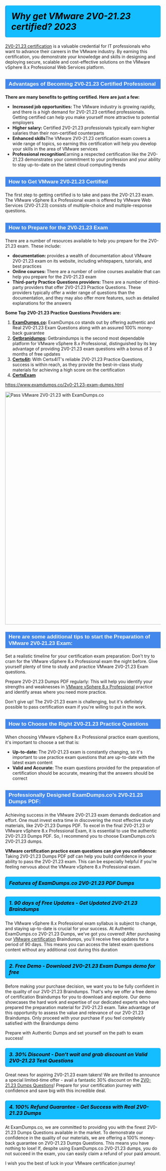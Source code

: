 <h1>                <strong><span style="display: block; color: #000000; background: #14BDFF; border: 0.5px solid #AED6F1; border-left: 3px solid #3498DB; padding: .6em; border-radius: 6px;">                     <em>Why get VMware 2V0-21.23 certified? 2023</em>                </span></strong>            </h1>                                    <p><a href="https://www.examdumps.co/"> 2V0-21.23 certification</a> is a valuable credential for IT professionals who want to advance their careers in the VMware industry. By earning this certification, you demonstrate your knowledge and skills in designing and deploying secure, scalable and cost-effective solutions on the VMware vSphere 8.x Professional Web Services platform.</p>                        <h2 style="background: #4287ec; border: 1px solid #cccccc; padding: 5px 10px;">                <span style="color: #ffffff;">                    <span style="font-size: 11pt;">                        <span style="line-height: normal;">                            <span style="font-family: Calibri,sans-serif;">                                <strong>                                    <span style="font-size: 13.0pt;">Advantages of Becoming 2V0-21.23 Certified Professional </span>                                </strong>                            </span>                        </span>                    </span>                </span>            </h2>                        <p><strong>There are many benefits to getting certified. Here are just a few:</strong></p>                        <ul>                <li><strong>Increased job opportunities: </strong>The VMware industry is growing rapidly, and there is a high demand for 2V0-21.23 certified professionals. Getting  certified can help you make yourself more attractive to potential employers</li>                <li><strong>Higher salary: </strong>Certified  2V0-21.23 professionals typically earn higher salaries than their non-certified counterparts</li>                <li><strong>Enhanced skills</strong>The VMware 2V0-21.23 certification exam covers a wide range of topics, so earning this certification will help you develop your skills in the area of VMware services</li>                <li><strong>Professional recognition</strong>Earning a respected certification like the 2V0-21.23 demonstrates your commitment to your profession and your ability to stay up-to-date on the latest cloud computing trends</li>            </ul>                        <h2 style="background: #4287ec; border: 1px solid #cccccc; padding: 5px 10px;">                <span style="color: #ffffff;">                    <span style="font-size: 11pt;">                        <span style="line-height: normal;">                            <span style="font-family: Calibri,sans-serif;">                                <strong>                                    <span style="font-size: 13.0pt;">How to Get VMware 2V0-21.23 Certified</span>                                </strong>                            </span>                        </span>                    </span>                </span>            </h2>                        <p>The first step to getting certified is to take and pass the 2V0-21.23 exam. The VMware vSphere 8.x Professional exam is offered by VMware Web Services (2V0-21.23) consists of multiple-choice and multiple-response questions.</p>                        <h2 style="background: #4287ec; border: 1px solid #cccccc; padding: 5px 10px;">                <span style="color: #ffffff;">                    <span style="font-size: 11pt;">                        <span style="line-height: normal;">                            <span style="font-family: Calibri,sans-serif;">                                <strong>                                    <span style="font-size: 13.0pt;">How to Prepare for the 2V0-21.23 Exam</span>                                </strong>                            </span>                        </span>                    </span>                </span>            </h2>                        <p>There are a number of resources available to help you prepare for the 2V0-21.23 exam. These include:</p>            <ul>                <li><strong> documentation: </strong>  provides a wealth of documentation about VMware 2V0-21.23 exam on its website, including whitepapers, tutorials, and best practices</li>                <li><strong>Online courses: </strong> There are a number of online courses available that can help you prepare for the 2V0-21.23 exam</li>                <li><strong>Third-party <span class="exam_variation">Practice Questions</span> providers: </strong>There are a number of third-party providers that offer 2V0-21.23 <span class="exam_variation">Practice Questions</span>. These providers typically offer a wider range of questions than the  documentation, and they may also offer more features, such as detailed explanations for the answers</li>            </ul>                        <p><strong>Some Top 2V0-21.23 <span class="exam_variation">Practice Questions</span> Providers are: </strong></p>            <ol>                <li><strong><a href="https://www.examdumps.co/">ExamDumps.co</a>: </strong>ExamDumps.co stands out by offering authentic and Real 2V0-21.23 Exam Questions along with an assured 100% money-back guarantee</li>                <li><strong><a href="https://www.getbranidumps.com/">Getbranidumps</a>: </strong>Getbraindumps is the second most dependable platform for VMware vSphere 8.x Professional, distinguished by its key advantage of providing 2V0-21.23 exam questions with a bonus of 3 months of free updates</li>                <li><strong><a href="https://www.certs4it.com/">Certs4it</a>: </strong>With Certs4IT's reliable 2V0-21.23 <span class="exam_variation">Practice Questions</span>, success is within reach, as they provide the best-in-class  study materials for achieving a high score on the certification</li>                <li><strong><a href="https://www.certsexam.com/">CertsExam</a></strong></li>            </ol>                        <p><a href="https://www.examdumps.co/2v0-21.23-exam-dumps.html">https://www.examdumps.co/2v0-21.23-exam-dumps.html</a></p>                        <p><a href="https://www.examdumps.co/"><img src="https://www.examdumps.co//images/banners/big-sale-20-percent-discount-offer-examdumps.jpg" class="postImage" alt="Pass VMware 2V0-21.23 with ExamDumps.co" width="750"></a></p>                                        <h3 style="background: #4287ec; border: 1px solid #cccccc; padding: 5px 10px;">                <span style="color: #ffffff;">                    <span style="font-size: 11pt;">                        <span style="line-height: normal;">                            <span style="font-family: Calibri,sans-serif;">                                <strong>                                    <span style="font-size: 13.0pt;">Here are some additional tips to start the Preparation of VMware 2V0-21.23 Exam:</span>                                </strong>                            </span>                        </span>                    </span>                </span>            </h3>                        <p>Set a realistic timeline for your  certification exam preparation: Don't try to cram for the VMware vSphere 8.x Professional exam the night before. Give yourself plenty of time to study and practice VMware 2V0-21.23 Exam questions.</p>            <p>Prepare 2V0-21.23 <span class="exam_variation2">Dumps PDF</span> regularly: This will help you identify your strengths and weaknesses in <a href="https://www.examdumps.co/2v0-21.23-exam-dumps.html">VMware vSphere 8.x Professional</a> practice and identify areas where you need more practice.</p>            <p>Don't give up! The 2V0-21.23 exam is challenging, but it's definitely possible to pass  certification exam if you're willing to put in the work.</p>                                    <h2 style="background: #4287ec; border: 1px solid #cccccc; padding: 5px 10px;">                <span style="color: #ffffff;">                    <span style="font-size: 11pt;">                        <span style="line-height: normal;">                            <span style="font-family: Calibri,sans-serif;">                                <strong>                                    <span style="font-size: 13.0pt;">How to Choose the Right 2V0-21.23 Practice Questions</span>                                </strong>                            </span>                        </span>                    </span>                </span>            </h2>                        <p>When choosing VMware vSphere 8.x Professional practice exam questions, it's important to choose a set that is:</p>            <ul>                <li><strong>Up-to-date: </strong>The 2V0-21.23 exam is constantly changing, so it's important to use practice exam questions that are up-to-date with the latest exam content</li>                <li><strong>Valid and Accurate: </strong>The exam questions provided for the preparation of  certification should be accurate, meaning that the answers should be correct</li>            </ul>                        <h2 style="background: #4287ec; border: 1px solid #cccccc; padding: 5px 10px;">                <span style="color: #ffffff;">                    <span style="font-size: 11pt;">                        <span style="line-height: normal;">                            <span style="font-family: Calibri,sans-serif;">                                <strong>                                    <span style="font-size: 13.0pt;">Professionally Designed ExamDumps.co’s 2V0-21.23 <span class="exam_variation2">Dumps PDF</span>:</span>                                </strong>                            </span>                        </span>                    </span>                </span>            </h2>                        <p>Achieving success in the VMware 2V0-21.23 exam demands dedication and effort. One must invest extra time in discovering the most effective study materials, like 2V0-21.23 <span class="exam_variation2">Dumps PDF</span>. To excel in the final 2V0-21.23 or VMware vSphere 8.x Professional Exam, it is essential to use the authentic 2V0-21.23 <span class="exam_variation2">Dumps PDF</span>. So, I recommend you to choose ExamDumps.co’s 2V0-21.23 dumps.</p>            <p><strong>VMware certification practice exam questions can give you confidence: </strong> Taking 2V0-21.23 <span class="exam_variation2">Dumps PDF</span> pdf can help you build confidence in your ability to pass the 2V0-21.23 exam. This can be especially helpful if you're feeling nervous about the VMware vSphere 8.x Professional exam.</p>                       <h3>                <strong>                    <span style="display: block; color: #000000; background: #14BDFF; border: 0.5px solid #AED6F1; border-left: 3px solid #3498DB; padding: .6em; border-radius: 6px;">                        <em>Features of ExamDumps.co 2V0-21.23 PDF Dumps</em>                    </span>                </strong>            </h3>                        <h3>                <strong>                    <span style="display: block; color: #000000; background: #14BDFF; border: 0.5px solid #AED6F1; border-left: 3px solid #3498DB; padding: .6em; border-radius: 6px;">                        <em>1. 90 days of Free Updates - Get Updated 2V0-21.23 <span class="exam_variation3">Braindumps</span> </em>                    </span>                </strong>            </h3>            <p>The VMware vSphere 8.x Professional exam syllabus is subject to change, and staying up-to-date is crucial for your success. At Authentic ExamDumps.co 2V0-21.23 Dumps, we've got you covered! After purchasing our <a href="https://www.examdumps.co/vmware-exam-dumps.html">VMware certification</a> <span class="exam_variation3">Braindumps</span>, you'll receive free updates for a period of 90 days. This means you can access the latest exam questions content without any additional cost during this duration</p>                        <h3>                <strong>                    <span style="display: block; color: #000000; background: #14BDFF; border: 0.5px solid #AED6F1; border-left: 3px solid #3498DB; padding: .6em; border-radius: 6px;">                        <em>2. Free Demo - Download 2V0-21.23 <span>Exam Dumps demo for free</span></em>                    </span>                </strong>            </h3>            <p>Before making your purchase decision, we want you to be fully confident in the quality of our 2V0-21.23 <span class="exam_variation3">Braindumps</span>. That's why we offer a free demo of  certification <span class="exam_variation3">Braindumps</span> for you to download and explore. Our demo showcases the hard work and expertise of our dedicated experts who have prepared the preparation material for 2V0-21.23 exam. Take advantage of this opportunity to assess the value and relevance of our 2V0-21.23 <span class="exam_variation3">Braindumps</span>. Only proceed with your purchase if you feel completely satisfied with the <span class="exam_variation3">Braindumps</span> demo</p>            <p>Prepare with Authentic Dumps and set yourself on the path to exam success!</p>                        <h3>                <strong>                    <span style="display: block; color: #000000; background: #14BDFF; border: 0.5px solid #AED6F1; border-left: 3px solid #3498DB; padding: .6em; border-radius: 6px;">                        <em>3. 30% Discount - Don't wait and grab discount on Valid 2V0-21.23 <span>Test Questions</span></em>                    </span>                </strong>            </h3>            <p>Great news for aspiring 2V0-21.23 exam takers! We are thrilled to announce a special limited-time offer - avail a fantastic 30% discount on the <a href="https://www.examdumps.co/2v0-21.23-exam-dumps.html">2V0-21.23 <span class="exam_variation4">Dumps Questions</span></a>! Prepare for your certification journey with confidence and save big with this incredible deal.</p>                        <h3>                <strong>                    <span style="display: block; color: #000000; background: #14BDFF; border: 0.5px solid #AED6F1; border-left: 3px solid #3498DB; padding: .6em; border-radius: 6px;">                        <em>4. 100% Refund Guarantee - Get Success with Real 2V0-21.23 Dumps</em>                    </span>                </strong>            </h3>            <p>At ExamDumps.co, we are committed to providing you with the finest 2V0-21.23 <span class="exam_variation4">Dumps Questions</span> available in the market. To demonstrate our confidence in the quality of our materials, we are offering a 100% money-back guarantee on 2V0-21.23 <span class="exam_variation4">Dumps Questions</span>. This means you have nothing to lose! If, despite using ExamDumps.co 2V0-21.23 dumps, you do not succeed in the exam, you can easily claim a refund of your paid amount.</p>            <p>I wish you the best of luck in your VMware certification journey!</p>        
